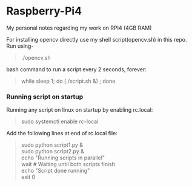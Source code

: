 # Raspberry-Pi4
My personal notes regarding my work on RPI4 (4GB RAM)

For installing opencv directly use my shell script(opencv.sh) in this repo.
Run using-

> ./opencv.sh

bash command to run a script every 2 seconds, forever:
> while sleep 1; do (./script.sh &) ; done
### Running script on startup
Running any script on linux on startup by enabling rc.local:
> sudo systemctl enable rc-local <br>



Add the following lines at end of rc.local file: 
> sudo python script1.py & <br>
> sudo python script2.py & <br>
> echo "Running scripts in parallel" <br>
> wait # Waiting until both scripts finish <br>
> echo "Script done running" <br>
> exit 0
